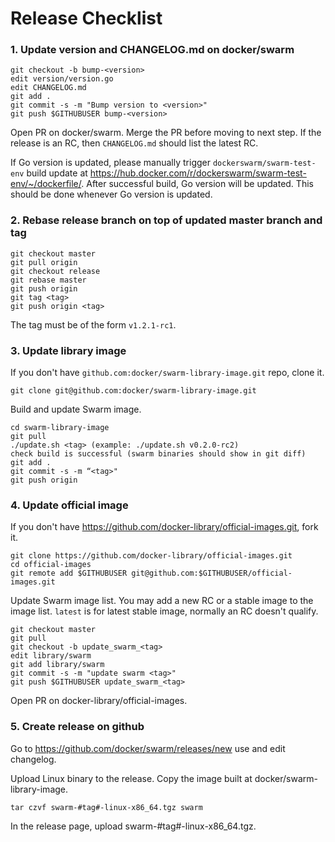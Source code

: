 # Release Checklist

### 1. Update version and CHANGELOG.md on docker/swarm

```
git checkout -b bump-<version>
edit version/version.go
edit CHANGELOG.md
git add .
git commit -s -m "Bump version to <version>"
git push $GITHUBUSER bump-<version>
```

Open PR on docker/swarm. Merge the PR before moving to next step. If the release is an RC, then `CHANGELOG.md` should list the latest RC.

If Go version is updated, please manually trigger `dockerswarm/swarm-test-env` build update at https://hub.docker.com/r/dockerswarm/swarm-test-env/~/dockerfile/. After successful build, Go version will be updated. This should be done whenever Go version is updated.

### 2. Rebase release branch on top of updated master branch and tag

```
git checkout master
git pull origin
git checkout release
git rebase master
git push origin
git tag <tag>
git push origin <tag>
```
The tag must be of the form `v1.2.1-rc1`.

### 3. Update library image

If you don't have `github.com:docker/swarm-library-image.git` repo, clone it.

```
git clone git@github.com:docker/swarm-library-image.git
```

Build and update Swarm image.

```
cd swarm-library-image
git pull
./update.sh <tag> (example: ./update.sh v0.2.0-rc2)
check build is successful (swarm binaries should show in git diff)
git add .
git commit -s -m “<tag>"
git push origin
```

### 4. Update official image

If you don't have https://github.com/docker-library/official-images.git, fork it.

```
git clone https://github.com/docker-library/official-images.git
cd official-images
git remote add $GITHUBUSER git@github.com:$GITHUBUSER/official-images.git
```

Update Swarm image list. You may add a new RC or a stable image to the image list. `latest` is for
latest stable image, normally an RC doesn't qualify.

```
git checkout master
git pull
git checkout -b update_swarm_<tag>
edit library/swarm
git add library/swarm
git commit -s -m "update swarm <tag>"
git push $GITHUBUSER update_swarm_<tag>
```

Open PR on docker-library/official-images.

### 5. Create release on github

Go to https://github.com/docker/swarm/releases/new use <tag> and edit changelog.

Upload Linux binary to the release. Copy the image built at docker/swarm-library-image.

```
tar czvf swarm-#tag#-linux-x86_64.tgz swarm
```

In the release page, upload swarm-#tag#-linux-x86_64.tgz.
